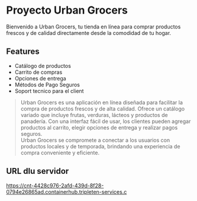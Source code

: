 # Proyecto Urban Grocers 





Bienvenido a Urban Grocers, tu tienda en línea para comprar productos frescos y de calidad directamente desde la comodidad de tu hogar.

## Features

- Catálogo de productos
- Carrito de compras
- Opciones de entrega
- Métodos de Pago Seguros 
- Soport tecnico para el client



> Urban Grocers es una aplicación en línea diseñada para facilitar la compra de productos frescos y
> de alta calidad. Ofrece un catálogo variado que incluye frutas, verduras, lácteos y productos de
> panadería. 
> Con una interfaz fácil de usar, los clientes pueden agregar productos al carrito, elegir opciones de entrega y realizar pagos seguros.  
> Urban Grocers se compromete a conectar a los usuarios con productos locales y de temporada, brindando una experiencia de compra conveniente y eficiente.
> 

## URL dlu servidor


 https://cnt-4428c976-2afd-439d-8f28-0794e26865ad.containerhub.tripleten-services.c
